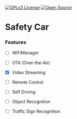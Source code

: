 [![GPLv3 License](https://img.shields.io/badge/License-GPL%20v3-yellow.svg)](https://opensource.org/licenses/)
[![Open Source](https://badges.frapsoft.com/os/v1/open-source.svg?v=103)](https://opensource.org/)

# Safety Car

### Features

- [ ] WiFiManager
- [ ] OTA (Over-the-Air)
- [x] Video Streaming
- [ ] Remote Control
- [ ] Self Driving
- [ ] Object Recognition
- [ ] Traffic Sign Recognition

